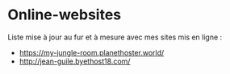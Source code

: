 # Online-websites
Liste mise à jour au fur et à mesure avec mes sites mis en ligne :

- https://my-jungle-room.planethoster.world/
- http://jean-guile.byethost18.com/
